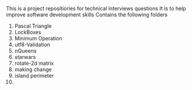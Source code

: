 This is a project repositiories for technical interviews questions
It is to help improve software development skills
Contains the following folders
1. Pascal Triangle
2. LockBoxes
3. Minimum Operation
4. utf8-Validation
5. nQueens
6. starwars
7. rotate-2d matrix
8. making change
9. island perimeter
10. 